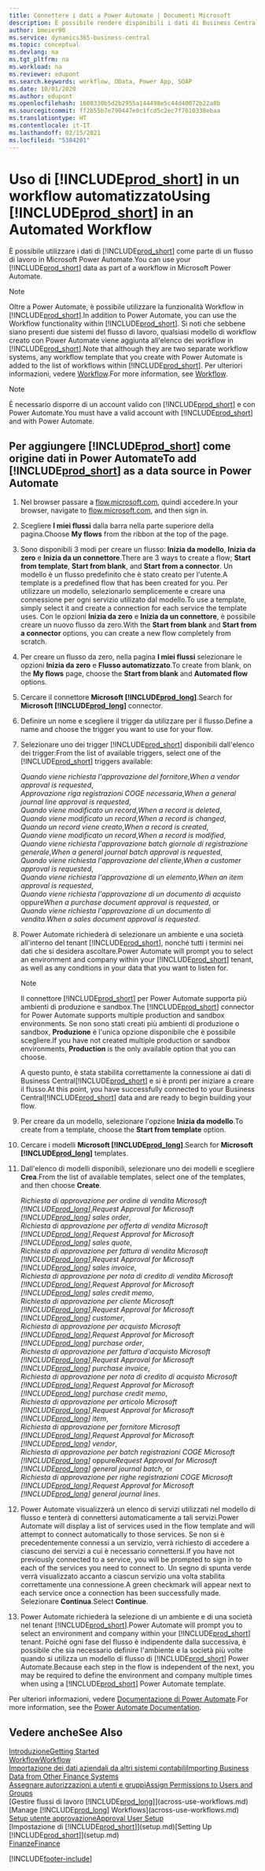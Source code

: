 ```yaml
---
title: Connettere i dati a Power Automate | Documenti Microsoft
description: È possibile rendere disponibili i dati di Business Central come origine dati e specificare un URL OData dei service Web per creare un workflow automatizzato.
author: bmeier90
ms.service: dynamics365-business-central
ms.topic: conceptual
ms.devlang: na
ms.tgt_pltfrm: na
ms.workload: na
ms.reviewer: edupont
ms.search.keywords: workflow, OData, Power App, SOAP
ms.date: 10/01/2020
ms.author: edupont
ms.openlocfilehash: 1608330b5d2b2955a144498e5c44d40072b22a8b
ms.sourcegitcommit: ff2b55b7e790447e0c1fcd5c2ec7f7610338ebaa
ms.translationtype: HT
ms.contentlocale: it-IT
ms.lasthandoff: 02/15/2021
ms.locfileid: "5384201"
---
```

# <a name="using-prod_short-in-an-automated-workflow"></a><span data-ttu-id="5a65c-103">Uso di [!INCLUDE[prod_short](includes/prod_short.md)] in un workflow automatizzato</span><span class="sxs-lookup"><span data-stu-id="5a65c-103">Using [!INCLUDE[prod_short](includes/prod_short.md)] in an Automated Workflow</span></span>

<span data-ttu-id="5a65c-104">È possibile utilizzare i dati di [!INCLUDE[prod_short](includes/prod_short.md)] come parte di un flusso di lavoro in Microsoft Power Automate.</span><span class="sxs-lookup"><span data-stu-id="5a65c-104">You can use your [!INCLUDE[prod_short](includes/prod_short.md)] data as part of a workflow in Microsoft Power Automate.</span></span>

> [!NOTE]
> <span data-ttu-id="5a65c-105">Oltre a Power Automate, è possibile utilizzare la funzionalità Workflow in [!INCLUDE[prod_short](includes/prod_short.md)].</span><span class="sxs-lookup"><span data-stu-id="5a65c-105">In addition to Power Automate, you can use the Workflow functionality within [!INCLUDE[prod_short](includes/prod_short.md)].</span></span> <span data-ttu-id="5a65c-106">Si noti che sebbene siano presenti due sistemi del flusso di lavoro, qualsiasi modello di workflow creato con Power Automate viene aggiunta all'elenco dei workflow in [!INCLUDE[prod_short](includes/prod_short.md)].</span><span class="sxs-lookup"><span data-stu-id="5a65c-106">Note that although they are two separate workflow systems, any workflow template that you create with Power Automate is added to the list of workflows  within [!INCLUDE[prod_short](includes/prod_short.md)].</span></span> <span data-ttu-id="5a65c-107">Per ulteriori informazioni, vedere [Workflow](across-workflow.md).</span><span class="sxs-lookup"><span data-stu-id="5a65c-107">For more information, see [Workflow](across-workflow.md).</span></span>  

> [!NOTE]  
> <span data-ttu-id="5a65c-108">È necessario disporre di un account valido con [!INCLUDE[prod_short](includes/prod_short.md)] e con Power Automate.</span><span class="sxs-lookup"><span data-stu-id="5a65c-108">You must have a valid account with [!INCLUDE[prod_short](includes/prod_short.md)] and with Power Automate.</span></span>  

## <a name="to-add-prod_short-as-a-data-source-in-power-automate"></a><span data-ttu-id="5a65c-109">Per aggiungere [!INCLUDE[prod_short](includes/prod_short.md)] come origine dati in Power Automate</span><span class="sxs-lookup"><span data-stu-id="5a65c-109">To add [!INCLUDE[prod_short](includes/prod_short.md)] as a data source in Power Automate</span></span>

1. <span data-ttu-id="5a65c-110">Nel browser passare a [flow.microsoft.com](https://flow.microsoft.com), quindi accedere.</span><span class="sxs-lookup"><span data-stu-id="5a65c-110">In your browser, navigate to [flow.microsoft.com](https://flow.microsoft.com), and then sign in.</span></span>
2. <span data-ttu-id="5a65c-111">Scegliere **I miei flussi** dalla barra nella parte superiore della pagina.</span><span class="sxs-lookup"><span data-stu-id="5a65c-111">Choose **My flows** from the ribbon at the top of the page.</span></span>
3. <span data-ttu-id="5a65c-112">Sono disponibili 3 modi per creare un flusso: **Inizia da modello**, **Inizia da zero** e **Inizia da un connettore**.</span><span class="sxs-lookup"><span data-stu-id="5a65c-112">There are 3 ways to create a flow; **Start from template**, **Start from blank**, and **Start from a connector**.</span></span> <span data-ttu-id="5a65c-113">Un modello è un flusso predefinito che è stato creato per l'utente.</span><span class="sxs-lookup"><span data-stu-id="5a65c-113">A template is a predefined flow that has been created for you.</span></span> <span data-ttu-id="5a65c-114">Per utilizzare un modello, selezionarlo semplicemente e creare una connessione per ogni servizio utilizato dal modello.</span><span class="sxs-lookup"><span data-stu-id="5a65c-114">To use a template, simply select it and create a connection for each service the template uses.</span></span> <span data-ttu-id="5a65c-115">Con le opzioni **Inizia da zero** e **Inizia da un connettore**, è possibile creare un nuovo flusso da zero.</span><span class="sxs-lookup"><span data-stu-id="5a65c-115">With the **Start from blank** and **Start from a connector** options, you can create a new flow completely from scratch.</span></span>
4. <span data-ttu-id="5a65c-116">Per creare un flusso da zero, nella pagina **I miei flussi** selezionare le opzioni **Inizia da zero** e **Flusso automatizzato**.</span><span class="sxs-lookup"><span data-stu-id="5a65c-116">To create from blank, on the **My flows** page, choose the **Start from blank** and **Automated flow** options.</span></span>
5. <span data-ttu-id="5a65c-117">Cercare il connettore **Microsoft [!INCLUDE[prod_long](includes/prod_long.md)]**.</span><span class="sxs-lookup"><span data-stu-id="5a65c-117">Search for **Microsoft [!INCLUDE[prod_long](includes/prod_long.md)]** connector.</span></span>
6. <span data-ttu-id="5a65c-118">Definire un nome e scegliere il trigger da utilizzare per il flusso.</span><span class="sxs-lookup"><span data-stu-id="5a65c-118">Define a name and choose the trigger you want to use for your flow.</span></span>
7. <span data-ttu-id="5a65c-119">Selezionare uno dei trigger [!INCLUDE[prod_short](includes/prod_short.md)] disponibili dall'elenco dei trigger:</span><span class="sxs-lookup"><span data-stu-id="5a65c-119">From the list of available triggers, select one of the [!INCLUDE[prod_short](includes/prod_short.md)] triggers available:</span></span>  

    <span data-ttu-id="5a65c-120">*Quando viene richiesta l'approvazione del fornitore*,</span><span class="sxs-lookup"><span data-stu-id="5a65c-120">*When a vendor approval is requested*,</span></span>  
    <span data-ttu-id="5a65c-121">*Approvazione riga registrazioni COGE necessaria*,</span><span class="sxs-lookup"><span data-stu-id="5a65c-121">*When a general journal line approval is requested*,</span></span>  
    <span data-ttu-id="5a65c-122">*Quando viene modificato un record*,</span><span class="sxs-lookup"><span data-stu-id="5a65c-122">*When a record is deleted*,</span></span>  
    <span data-ttu-id="5a65c-123">*Quando viene modificato un record*,</span><span class="sxs-lookup"><span data-stu-id="5a65c-123">*When a record is changed*,</span></span>  
    <span data-ttu-id="5a65c-124">*Quando un record viene creato*,</span><span class="sxs-lookup"><span data-stu-id="5a65c-124">*When a record is created*,</span></span>  
    <span data-ttu-id="5a65c-125">*Quando viene modificato un record*,</span><span class="sxs-lookup"><span data-stu-id="5a65c-125">*When a record is modified*,</span></span>  
    <span data-ttu-id="5a65c-126">*Quando viene richiesta l'approvazione batch giornale di registrazione generale*,</span><span class="sxs-lookup"><span data-stu-id="5a65c-126">*When a general journal batch approval is requested*,</span></span>  
    <span data-ttu-id="5a65c-127">*Quando viene richiesta l'approvazione del cliente*,</span><span class="sxs-lookup"><span data-stu-id="5a65c-127">*When a customer approval is requested*,</span></span>  
    <span data-ttu-id="5a65c-128">*Quando viene richiesta l'approvazione di un elemento*,</span><span class="sxs-lookup"><span data-stu-id="5a65c-128">*When an item approval is requested*,</span></span>  
    <span data-ttu-id="5a65c-129">*Quando viene richiesta l'approvazione di un documento di acquisto* oppure</span><span class="sxs-lookup"><span data-stu-id="5a65c-129">*When a purchase document approval is requested*, or</span></span>  
    <span data-ttu-id="5a65c-130">*Quando viene richiesta l'approvazione di un documento di vendita*.</span><span class="sxs-lookup"><span data-stu-id="5a65c-130">*When a sales document approval is requested*.</span></span>

8. <span data-ttu-id="5a65c-131">Power Automate richiederà di selezionare un ambiente e una società all'interno del tenant [!INCLUDE[prod_short](includes/prod_short.md)], nonché tutti i termini nei dati che si desidera ascoltare.</span><span class="sxs-lookup"><span data-stu-id="5a65c-131">Power Automate will prompt you to select an environment and company within your [!INCLUDE[prod_short](includes/prod_short.md)] tenant, as well as any conditions in your data that you want to listen for.</span></span>

    > [!NOTE]
    > <span data-ttu-id="5a65c-132">Il connettore [!INCLUDE[prod_short](includes/prod_short.md)] per Power Automate supporta più ambienti di produzione e sandbox.</span><span class="sxs-lookup"><span data-stu-id="5a65c-132">The [!INCLUDE[prod_short](includes/prod_short.md)] connector for Power Automate supports multiple production and sandbox environments.</span></span> <span data-ttu-id="5a65c-133">Se non sono stati creati più ambienti di produzione o sandbox, **Produzione** è l'unica opzione disponibile che è possibile scegliere.</span><span class="sxs-lookup"><span data-stu-id="5a65c-133">If you have not created multiple production or sandbox environments, **Production** is the only available option that you can choose.</span></span>  

    <span data-ttu-id="5a65c-134">A questo punto, è stata stabilita correttamente la connessione ai dati di Business Central[!INCLUDE[prod_short](includes/prod_short.md)] e si è pronti per iniziare a creare il flusso.</span><span class="sxs-lookup"><span data-stu-id="5a65c-134">At this point, you have successfully connected to your Business Central[!INCLUDE[prod_short](includes/prod_short.md)] data and are ready to begin building your flow.</span></span>

9. <span data-ttu-id="5a65c-135">Per creare da un modello, selezionare l'opzione **Inizia da modello**.</span><span class="sxs-lookup"><span data-stu-id="5a65c-135">To create from a template, choose the **Start from template** option.</span></span>
10. <span data-ttu-id="5a65c-136">Cercare i modelli **Microsoft [!INCLUDE[prod_long](includes/prod_long.md)]**.</span><span class="sxs-lookup"><span data-stu-id="5a65c-136">Search for **Microsoft [!INCLUDE[prod_long](includes/prod_long.md)]** templates.</span></span>
11. <span data-ttu-id="5a65c-137">Dall'elenco di modelli disponibili, selezionare uno dei modelli e scegliere **Crea**.</span><span class="sxs-lookup"><span data-stu-id="5a65c-137">From the list of available templates, select one of the templates, and then choose **Create**.</span></span>  

    <span data-ttu-id="5a65c-138">*Richiesta di approvazione per ordine di vendita Microsoft [!INCLUDE[prod_long](includes/prod_long.md)]*,</span><span class="sxs-lookup"><span data-stu-id="5a65c-138">*Request Approval for Microsoft [!INCLUDE[prod_long](includes/prod_long.md)] sales order*,</span></span>  
    <span data-ttu-id="5a65c-139">*Richiesta di approvazione per offerta di vendita Microsoft [!INCLUDE[prod_long](includes/prod_long.md)]*,</span><span class="sxs-lookup"><span data-stu-id="5a65c-139">*Request Approval for Microsoft [!INCLUDE[prod_long](includes/prod_long.md)] sales quote*,</span></span>  
    <span data-ttu-id="5a65c-140">*Richiesta di approvazione per fattura di vendita Microsoft [!INCLUDE[prod_long](includes/prod_long.md)]*,</span><span class="sxs-lookup"><span data-stu-id="5a65c-140">*Request Approval for Microsoft [!INCLUDE[prod_long](includes/prod_long.md)] sales invoice*,</span></span>  
    <span data-ttu-id="5a65c-141">*Richiesta di approvazione per nota di credito di vendita Microsoft [!INCLUDE[prod_long](includes/prod_long.md)]*,</span><span class="sxs-lookup"><span data-stu-id="5a65c-141">*Request Approval for Microsoft [!INCLUDE[prod_long](includes/prod_long.md)] sales credit memo*,</span></span>  
    <span data-ttu-id="5a65c-142">*Richiesta di approvazione per cliente Microsoft [!INCLUDE[prod_long](includes/prod_long.md)]*,</span><span class="sxs-lookup"><span data-stu-id="5a65c-142">*Request Approval for Microsoft [!INCLUDE[prod_long](includes/prod_long.md)] customer*,</span></span>  
    <span data-ttu-id="5a65c-143">*Richiesta di approvazione per acquisto Microsoft [!INCLUDE[prod_long](includes/prod_long.md)]*,</span><span class="sxs-lookup"><span data-stu-id="5a65c-143">*Request Approval for Microsoft [!INCLUDE[prod_long](includes/prod_long.md)] purchase order*,</span></span>  
    <span data-ttu-id="5a65c-144">*Richiesta di approvazione per fattura d'acquisto Microsoft [!INCLUDE[prod_long](includes/prod_long.md)]*,</span><span class="sxs-lookup"><span data-stu-id="5a65c-144">*Request Approval for Microsoft [!INCLUDE[prod_long](includes/prod_long.md)] purchase invoice*,</span></span>  
    <span data-ttu-id="5a65c-145">*Richiesta di approvazione per nota di credito di acquisto Microsoft [!INCLUDE[prod_long](includes/prod_long.md)]*,</span><span class="sxs-lookup"><span data-stu-id="5a65c-145">*Request Approval for Microsoft [!INCLUDE[prod_long](includes/prod_long.md)] purchase credit memo*,</span></span>  
    <span data-ttu-id="5a65c-146">*Richiesta di approvazione per articolo Microsoft [!INCLUDE[prod_long](includes/prod_long.md)]*,</span><span class="sxs-lookup"><span data-stu-id="5a65c-146">*Request Approval for Microsoft [!INCLUDE[prod_long](includes/prod_long.md)] item*,</span></span>  
    <span data-ttu-id="5a65c-147">*Richiesta di approvazione per fornitore Microsoft [!INCLUDE[prod_long](includes/prod_long.md)]*,</span><span class="sxs-lookup"><span data-stu-id="5a65c-147">*Request Approval for Microsoft [!INCLUDE[prod_long](includes/prod_long.md)] vendor*,</span></span>  
    <span data-ttu-id="5a65c-148">*Richiesta di approvazione per batch registrazioni COGE Microsoft [!INCLUDE[prod_long](includes/prod_long.md)]* oppure</span><span class="sxs-lookup"><span data-stu-id="5a65c-148">*Request Approval for Microsoft [!INCLUDE[prod_long](includes/prod_long.md)] general journal batch*, or</span></span>    
    <span data-ttu-id="5a65c-149">*Richiesta di approvazione per righe registrazioni COGE Microsoft [!INCLUDE[prod_long](includes/prod_long.md)]*,</span><span class="sxs-lookup"><span data-stu-id="5a65c-149">*Request Approval for Microsoft [!INCLUDE[prod_long](includes/prod_long.md)] general journal lines*.</span></span>  
12. <span data-ttu-id="5a65c-150">Power Automate visualizzerà un elenco di servizi utilizzati nel modello di flusso e tenterà di connettersi automaticamente a tali servizi.</span><span class="sxs-lookup"><span data-stu-id="5a65c-150">Power Automate will display a list of services used in the flow template and will attempt to connect automatically to those services.</span></span> <span data-ttu-id="5a65c-151">Se non si è precedentemente connessi a un servizio, verrà richiesto di accedere a ciascuno dei servizi a cui è necessario connettersi.</span><span class="sxs-lookup"><span data-stu-id="5a65c-151">If you have not previously connected to a service, you will be prompted to sign in to each of the services you need to connect to.</span></span> <span data-ttu-id="5a65c-152">Un segno di spunta verde verrà visualizzato accanto a ciascun servizio una volta stabilita correttamente una connessione.</span><span class="sxs-lookup"><span data-stu-id="5a65c-152">A green checkmark will appear next to each service once a connection has been successfully made.</span></span> <span data-ttu-id="5a65c-153">Selezionare **Continua**.</span><span class="sxs-lookup"><span data-stu-id="5a65c-153">Select **Continue**.</span></span>
13. <span data-ttu-id="5a65c-154">Power Automate richiederà la selezione di un ambiente e di una società nel tenant [!INCLUDE[prod_short](includes/prod_short.md)].</span><span class="sxs-lookup"><span data-stu-id="5a65c-154">Power Automate will prompt you to select an environment and company within your [!INCLUDE[prod_short](includes/prod_short.md)] tenant.</span></span> <span data-ttu-id="5a65c-155">Poiché ogni fase del flusso è indipendente dalla successiva, è possibile che sia necessario definire l'ambiente e la società più volte quando si utilizza un modello di flusso di [!INCLUDE[prod_short](includes/prod_short.md)] Power Automate.</span><span class="sxs-lookup"><span data-stu-id="5a65c-155">Because each step in the flow is independent of the next, you may be required to define the environment and company multiple times when using a [!INCLUDE[prod_short](includes/prod_short.md)] Power Automate template.</span></span>

<span data-ttu-id="5a65c-156">Per ulteriori informazioni, vedere [Documentazione di Power Automate](/power-automate/getting-started).</span><span class="sxs-lookup"><span data-stu-id="5a65c-156">For more information, see the [Power Automate Documentation](/power-automate/getting-started).</span></span>

## <a name="see-also"></a><span data-ttu-id="5a65c-157">Vedere anche</span><span class="sxs-lookup"><span data-stu-id="5a65c-157">See Also</span></span>

[<span data-ttu-id="5a65c-158">Introduzione</span><span class="sxs-lookup"><span data-stu-id="5a65c-158">Getting Started</span></span>](product-get-started.md)  
[<span data-ttu-id="5a65c-159">Workflow</span><span class="sxs-lookup"><span data-stu-id="5a65c-159">Workflow</span></span>](across-workflow.md)  
[<span data-ttu-id="5a65c-160">Importazione dei dati aziendali da altri sistemi contabili</span><span class="sxs-lookup"><span data-stu-id="5a65c-160">Importing Business Data from Other Finance Systems</span></span>](across-import-data-configuration-packages.md)  
[<span data-ttu-id="5a65c-161">Assegnare autorizzazioni a utenti e gruppi</span><span class="sxs-lookup"><span data-stu-id="5a65c-161">Assign Permissions to Users and Groups</span></span>](ui-define-granular-permissions.md)  
<span data-ttu-id="5a65c-162">[Gestire flussi di lavoro [!INCLUDE[prod_long](includes/prod_long.md)]](across-use-workflows.md)</span><span class="sxs-lookup"><span data-stu-id="5a65c-162">[Manage [!INCLUDE[prod_long](includes/prod_long.md)] Workflows](across-use-workflows.md)</span></span>  
[<span data-ttu-id="5a65c-163">Setup utente approvazione</span><span class="sxs-lookup"><span data-stu-id="5a65c-163">Approval User Setup</span></span>](across-how-to-set-up-approval-users.md)  
<span data-ttu-id="5a65c-164">[Impostazione di [!INCLUDE[prod_short](includes/prod_short.md)]](setup.md)</span><span class="sxs-lookup"><span data-stu-id="5a65c-164">[Setting Up [!INCLUDE[prod_short](includes/prod_short.md)]](setup.md)</span></span>  
[<span data-ttu-id="5a65c-165">Finanze</span><span class="sxs-lookup"><span data-stu-id="5a65c-165">Finance</span></span>](finance.md)  


[!INCLUDE[footer-include](includes/footer-banner.md)]